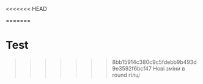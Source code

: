 <<<<<<< HEAD

=======
# Test
>>>>>>> 8bb15914c380c9c5fdebb9b493d9e3592f6bcf47
Нові зміни в round гілці
